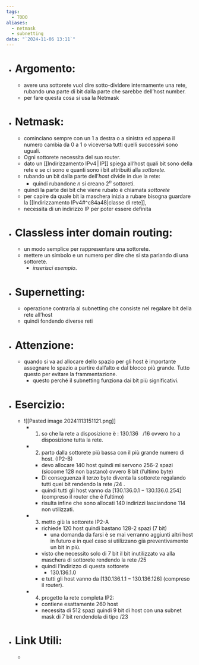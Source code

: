 ```yaml
---
tags:
  - TODO
aliases:
  - netmask
  - subnetting
data: "`2024-11-06 13:11`"
---
```

- # Argomento:
	- avere una sottorete vuol dire sotto-dividere internamente una rete, rubando una parte di bit dalla parte che sarebbe dell’host number. 
	- per fare questa cosa si usa la Netmask
- # Netmask:
	- cominciano sempre con un 1 a destra o a sinistra ed appena il numero cambia da 0 a 1 o viceversa tutti quelli successivi sono uguali.
	- Ogni sottorete necessita del suo router.
	- dato un [[Indirizzamento IPv4||IP]] spiega all’host quali bit sono della rete e se ci sono e quanti sono i bit attribuiti alla _sottorete_.
	- rubando un bit dalla parte dell’_host_ divide in due la rete:
		- quindi rubandone $n$ si creano $2^{n}$ sottoreti.
	- quindi la parte dei bit che viene rubato è chiamata _sottorete_ 
	- per capire da quale bit la maschera inizia a rubare bisogna guardare la [[Indirizzamento IPv4#^c84a48|classe di rete]], 
	- necessita di un indirizzo IP per poter essere definita
- # Classless inter domain routing:
	- un modo semplice per rappresentare una sottorete.
	- mettere un simbolo e un numero per dire che si sta parlando di una sottorete.
		- _inserisci esempio_.
- # Supernetting:
	- operazione contraria al subnetting che consiste nel regalare bit della rete all’host 
	- quindi fondendo diverse reti
- # Attenzione:
	- quando si va ad allocare dello spazio per gli host è importante assegnare lo spazio a partire dall’alto e dal blocco più grande. Tutto questo per evitare la frammentazione.
		- questo perché il subnetting funziona dai bit più significativi.
- # Esercizio:
	- ![[Pasted image 20241113151121.png]]
		- 1) so che la rete a disposizione è : $130.136 \ \ \ / 16$ ovvero ho a disposizione tutta la rete.
		- 2) parto dalla sottorete più bassa con il più grande numero di host. (IP2-B)
			- devo allocare 140 host quindi mi servono 256-2 spazi (siccome 128 non bastano) ovvero 8 bit (l’ultimo byte) 
			- Di conseguenza il terzo byte diventa la sottorete regalando tutti quei bit rendendo la rete $/24$ .
			- quindi tutti gli host vanno da $[130.136.0.1- 130.136.0.254]$ (compreso il router che è l’ultimo) 
			- risulta infine che sono allocati 140 indirizzi lasciandone 114 non utilizzati.
		- 3) metto giù la sottorete IP2-A
			- richiede 120 host quindi bastano 128-2 spazi (7 bit) 
				- una domanda da farsi è se mai verranno aggiunti altri host in futuro e in quel caso si utilizzano già preventivamente un bit in più.
			- visto che necessito solo di 7 bit il bit inutilizzato va alla maschera di sottorete rendendo la rete $/ 25$
			- quindi l’indirizzo di questa sottorete 
				- $130.136.1.0$
			- e tutti gli host vanno da $[130.136.1.1- 130.136.126]$ (compreso il router).
		- 4) progetto la rete completa IP2:
			- contiene esattamente 260 host 
			- necessita di 512 spazi quindi 9 bit di host con una subnet mask di 7 bit rendendola di tipo $/ 23$ 
- # Link Utili:
	- 